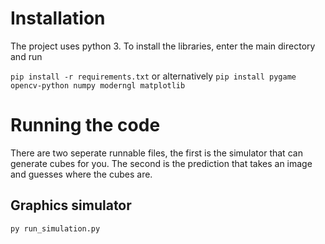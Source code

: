 # Installation

The project uses python 3. To install the libraries, enter the main directory and run

`pip install -r requirements.txt`
or alternatively
`pip install pygame opencv-python numpy moderngl matplotlib`

# Running the code
There are two seperate runnable files, the first is the simulator that can generate cubes for you.
The second is the prediction that takes an image and guesses where the cubes are.

## Graphics simulator
`py run_simulation.py`
